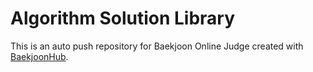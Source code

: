 # Algorithm Solution Library

This is an auto push repository for Baekjoon Online Judge created with [BaekjoonHub](https://github.com/BaekjoonHub/BaekjoonHub).
